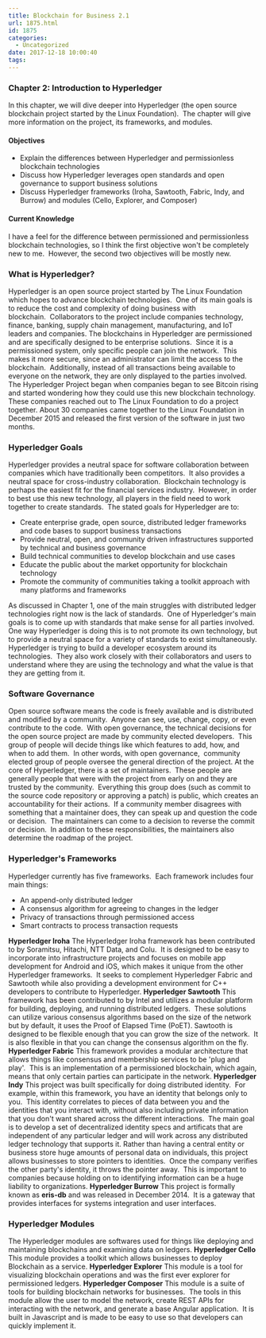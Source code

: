 ```yaml
---
title: Blockchain for Business 2.1
url: 1875.html
id: 1875
categories:
  - Uncategorized
date: 2017-12-18 10:00:40
tags:
---
```


### Chapter 2: Introduction to Hyperledger

In this chapter, we will dive deeper into Hyperledger (the open source blockchain project started by the Linux Foundation).  The chapter will give more information on the project, its frameworks, and modules.

#### Objectives

*   Explain the differences between Hyperledger and permissionless blockchain technologies
*   Discuss how Hyperledger leverages open standards and open governance to support business solutions
*   Discuss Hyperledger frameworks (Iroha, Sawtooth, Fabric, Indy, and Burrow) and modules (Cello, Explorer, and Composer)

#### Current Knowledge

I have a feel for the difference between permissioned and permissionless blockchain technologies, so I think the first objective won't be completely new to me.  However, the second two objectives will be mostly new.

### What is Hyperledger?

Hyperledger is an open source project started by The Linux Foundation which hopes to advance blockchain technologies.  One of its main goals is to reduce the cost and complexity of doing business with blockchain.  Collaborators to the project include companies technology, finance, banking, supply chain management, manufacturing, and IoT leaders and companies. The blockchains in Hyperledger are permissioned and are specifically designed to be enterprise solutions.  Since it is a permissioned system, only specific people can join the network.  This makes it more secure, since an administrator can limit the access to the blockchain.  Additionally, instead of all transactions being available to everyone on the network, they are only displayed to the parties involved. The Hyperledger Project began when companies began to see Bitcoin rising and started wondering how they could use this new blockchain technology.  These companies reached out to The Linux Foundation to do a project together. About 30 companies came together to the Linux Foundation in December 2015 and released the first version of the software in just two months.

### Hyperledger Goals

Hyperledger provides a neutral space for software collaboration between companies which have traditionally been competitors.  It also provides a neutral space for cross-industry collaboration.  Blockchain technology is perhaps the easiest fit for the financial services industry.  However, in order to best use this new technology, all players in the field need to work together to create standards.  The stated goals for Hyperledger are to:

*   Create enterprise grade, open source, distributed ledger frameworks and code bases to support business transactions
*   Provide neutral, open, and community driven infrastructures supported by technical and business governance
*   Build technical communities to develop blockchain and use cases
*   Educate the public about the market opportunity for blockchain technology
*   Promote the community of communities taking a toolkit approach with many platforms and frameworks

As discussed in Chapter 1, one of the main struggles with distributed ledger technologies right now is the lack of standards.  One of Hyperledger's main goals is to come up with standards that make sense for all parties involved.  One way Hyperledger is doing this is to not promote its own technology, but to provide a neutral space for a variety of standards to exist simultaneously. Hyperledger is trying to build a developer ecosystem around its technologies.  They also work closely with their collaborators and users to understand where they are using the technology and what the value is that they are getting from it.

### Software Governance

Open source software means the code is freely available and is distributed and modified by a community.  Anyone can see, use, change, copy, or even contribute to the code.  With open governance, the technical decisions for the open source project are made by community elected developers.  This group of people will decide things like which features to add, how, and when to add them.  In other words, with open governance,  community elected group of people oversee the general direction of the project. At the core of Hyperledger, there is a set of maintainers.  These people are generally people that were with the project from early on and they are trusted by the community.  Everything this group does (such as commit to the source code repository or approving a patch) is public, which creates an accountability for their actions.  If a community member disagrees with something that a maintainer does, they can speak up and question the code or decision.  The maintainers can come to a decision to reverse the commit or decision.  In addition to these responsibilities, the maintainers also determine the roadmap of the project.

### Hyperledger's Frameworks

Hyperledger currently has five frameworks.  Each framework includes four main things:

*   An append-only distributed ledger
*   A consensus algorithm for agreeing to changes in the ledger
*   Privacy of transactions through permissioned access
*   Smart contracts to process transaction requests

**Hyperledger Iroha** The Hyperledger Iroha framework has been contributed to by Soramitsu, Hitachi, NTT Data, and Colu.  It is designed to be easy to incorporate into infrastructure projects and focuses on mobile app development for Android and iOS, which makes it unique from the other Hyperledger frameworks.  It seeks to complement Hyperledger Fabric and Sawtooth while also providing a development environment for C++ developers to contribute to Hyperledger. **Hyperledger Sawtooth** This framework has been contributed to by Intel and utilizes a modular platform for building, deploying, and running distributed ledgers.  These solutions can utilize various consensus algorithms based on the size of the network but by default, it uses the Proof of Elapsed Time (PoET). Sawtooth is designed to be flexible enough that you can grow the size of the network.  It is also flexible in that you can change the consensus algorithm on the fly. **Hyperledger Fabric** This framework provides a modular architecture that allows things like consensus and membership services to be 'plug and play'.  This is an implementation of a permissioned blockchain, which again, means that only certain parties can participate in the network. **Hyperledger Indy** This project was built specifically for doing distributed identity.  For example, within this framework, you have an identity that belongs only to you.  This identity correlates to pieces of data between you and the identities that you interact with, without also including private information that you don't want shared across the different interactions.  The main goal is to develop a set of decentralized identity specs and artificats that are independent of any particular ledger and will work across any distributed ledger technology that supports it. Rather than having a central entity or business store huge amounts of personal data on individuals, this project allows businesses to store pointers to identities.  Once the company verifies the other party's identity, it throws the pointer away.  This is important to companies because holding on to identifying information can be a huge liability to organizations. **Hyperledger Burrow** This project is formally known as **eris-db** and was released in December 2014.  It is a gateway that provides interfaces for systems integration and user interfaces.

### Hyperledger Modules

The Hyperledger modules are softwares used for things like deploying and maintaining blockchains and examining data on ledgers. **Hyperledger Cello** This module provides a toolkit which allows businesses to deploy Blockchain as a service. **Hyperledger Explorer** This module is a tool for visualizing blockchain operations and was the first ever explorer for permissioned ledgers. **Hyperledger Composer** This module is a suite of tools for building blockchain networks for businesses.  The tools in this module allow the user to model the network, create REST APIs for interacting with the network, and generate a base Angular application.  It is built in Javascript and is made to be easy to use so that developers can quickly implement it.